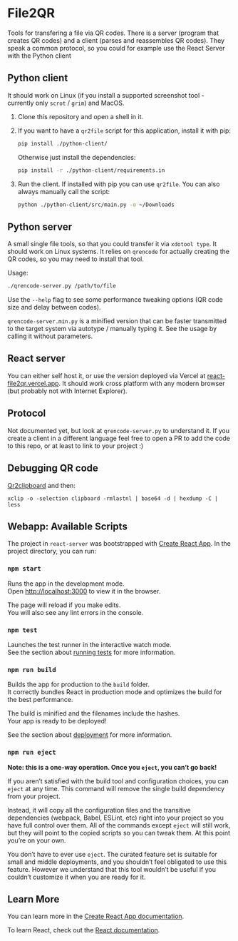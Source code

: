 # File2QR

Tools for transfering a file via QR codes.
There is a server (program that creates QR codes) and a client (parses and reassembles QR codes).
They speak a common protocol, so you could for example use the React Server with the Python client

## Python client

It should work on Linux (if you install a supported screenshot tool - currently only `scrot` / `grim`) and MacOS.

1. Clone this repository and open a shell in it.
2. If you want to have a `qr2file` script for this application, install it with pip:
    ```bash
    pip install ./python-client/
    ```

    Otherwise just install the dependencies:
    ```bash
    pip install -r ./python-client/requirements.in
    ```
3. Run the client.
    If installed with pip you can use `qr2file`.
    You can also always manually call the script:
    ```bash
    python ./python-client/src/main.py -o ~/Downloads
    ```

## Python server

A small single file tools, so that you could transfer it via `xdotool type`.
It should work on Linux systems.
It relies on `qrencode` for actually creating the QR codes, so you may need to install that tool.

Usage:
```bash
./qrencode-server.py /path/to/file
```

Use the `--help` flag to see some performance tweaking options (QR code size and delay between codes).

`qrencode-server.min.py` is a minified version that can be faster transmitted to the target system via autotype / manually typing it.
See the usage by calling it without parameters.


## React server

You can either self host it, or use the version deployed via Vercel at [react-file2qr.vercel.app](https://react-file2qr.vercel.app/?lang=en).
It should work cross platform with any modern browser (but probably not with Internet Explorer).

## Protocol

Not documented yet, but look at `qrencode-server.py` to understand it.
If you create a client in a different language feel free to open a PR to add the code to this repo, or at least to link to your project :)

## Debugging QR code

[Qr2clipboard](https://gitlab.com/six-two/bin/-/blob/main/general/copy-qr-code) and then:
```
xclip -o -selection clipboard -rmlastnl | base64 -d | hexdump -C | less
```



## Webapp: Available Scripts

The project in `react-server` was bootstrapped with [Create React App](https://github.com/facebook/create-react-app).
In the project directory, you can run:

### `npm start`

Runs the app in the development mode.\
Open [http://localhost:3000](http://localhost:3000) to view it in the browser.

The page will reload if you make edits.\
You will also see any lint errors in the console.

### `npm test`

Launches the test runner in the interactive watch mode.\
See the section about [running tests](https://facebook.github.io/create-react-app/docs/running-tests) for more information.

### `npm run build`

Builds the app for production to the `build` folder.\
It correctly bundles React in production mode and optimizes the build for the best performance.

The build is minified and the filenames include the hashes.\
Your app is ready to be deployed!

See the section about [deployment](https://facebook.github.io/create-react-app/docs/deployment) for more information.

### `npm run eject`

**Note: this is a one-way operation. Once you `eject`, you can’t go back!**

If you aren’t satisfied with the build tool and configuration choices, you can `eject` at any time. This command will remove the single build dependency from your project.

Instead, it will copy all the configuration files and the transitive dependencies (webpack, Babel, ESLint, etc) right into your project so you have full control over them. All of the commands except `eject` will still work, but they will point to the copied scripts so you can tweak them. At this point you’re on your own.

You don’t have to ever use `eject`. The curated feature set is suitable for small and middle deployments, and you shouldn’t feel obligated to use this feature. However we understand that this tool wouldn’t be useful if you couldn’t customize it when you are ready for it.

## Learn More

You can learn more in the [Create React App documentation](https://facebook.github.io/create-react-app/docs/getting-started).

To learn React, check out the [React documentation](https://reactjs.org/).
